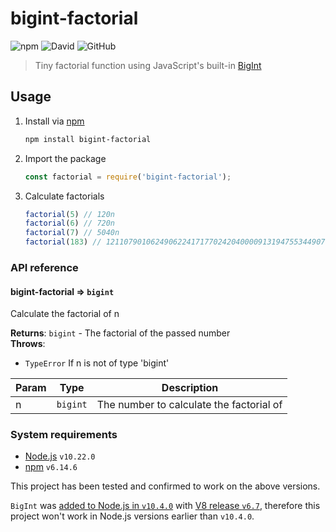 # bigint-factorial

![npm](https://img.shields.io/npm/v/bigint-factorial)
![David](https://img.shields.io/david/polarstoat/bigint-factorial)
![GitHub](https://img.shields.io/github/license/polarstoat/bigint-factorial)

> Tiny factorial function using JavaScript's built-in [BigInt](https://developer.mozilla.org/en-US/docs/Web/JavaScript/Reference/Global_Objects/BigInt)

## Usage

1. Install via [npm](https://www.npmjs.com/package/bigint-factorial)

   ```sh
   npm install bigint-factorial
   ```
2. Import the package

   ```js
   const factorial = require('bigint-factorial');
3. Calculate factorials

   ```js
   factorial(5) // 120n
   factorial(6) // 720n
   factorial(7) // 5040n
   factorial(183) // 1211079010624906224171770242040000913194755344907123328387229208384122199143398983962077168073033852647945203036376445283346314711222230177466494273255728793463071956674839497876987299889729720327479783667584731115257659422804284707863129430806869565563037239578516564219715854442393339376435200000000000000000000000000000000000000000000n
   ```

### API reference

<a name="module_bigint-factorial"></a>

#### bigint-factorial ⇒ <code>bigint</code>
Calculate the factorial of n

**Returns**: <code>bigint</code> - The factorial of the passed number  
**Throws**:

- <code>TypeError</code> If n is not of type 'bigint'


| Param | Type | Description |
| --- | --- | --- |
| n | <code>bigint</code> | The number to calculate the factorial of |



### System requirements

- [Node.js](https://nodejs.org/en/) `v10.22.0`
- [npm](https://www.npmjs.com) `v6.14.6`

This project has been tested and confirmed to work on the above versions.

`BigInt` was [added to Node.js in `v10.4.0`](https://nodejs.org/en/blog/release/v10.4.0/) with [V8 release `v6.7`](https://v8.dev/blog/v8-release-67), therefore this project won't work in Node.js versions earlier than `v10.4.0`.
